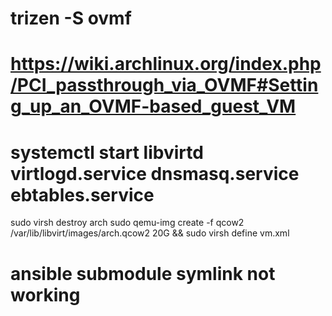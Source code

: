 # trizen -S ovmf
# https://wiki.archlinux.org/index.php/PCI_passthrough_via_OVMF#Setting_up_an_OVMF-based_guest_VM
# systemctl start libvirtd virtlogd.service dnsmasq.service ebtables.service

sudo virsh destroy arch
sudo qemu-img create -f qcow2 /var/lib/libvirt/images/arch.qcow2 20G && sudo virsh define vm.xml

# ansible submodule symlink not working	     